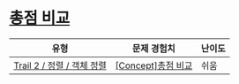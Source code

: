 # [총점 비교](https://www.codetree.ai/trails/complete/curated-cards/intro-compare-total-points)

|유형|문제 경험치|난이도|
|---|---|---|
|[Trail 2 / 정렬 / 객체 정렬](https://www.codetree.ai/trail-info/novice-mid/)|[[Concept]총점 비교](https://www.codetree.ai/trails/complete/curated-cards/intro-compare-total-points/)|쉬움|


